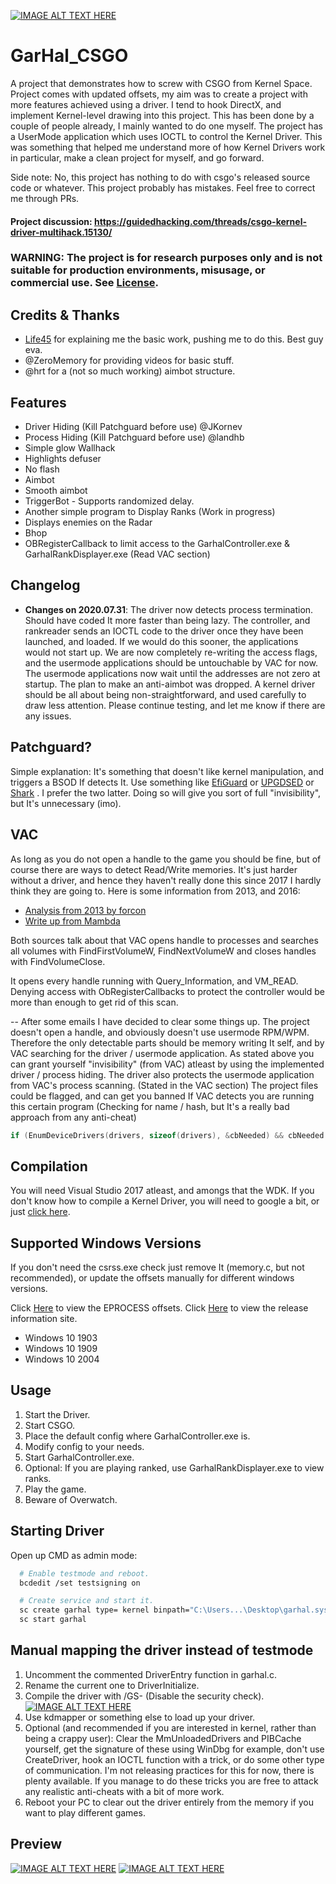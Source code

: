 [![IMAGE ALT TEXT HERE](https://i.imgur.com/RCDePZO.png)](https://i.imgur.com/RCDePZO.png)
# GarHal_CSGO
A project that demonstrates how to screw with CSGO from Kernel Space.
Project comes with updated offsets, my aim was to create a project with more features achieved using a driver.
I tend to hook DirectX, and implement Kernel-level drawing into this project. This has been done by a couple of people already, I mainly wanted to do one myself. The project has a UserMode application which uses IOCTL to control the Kernel Driver. This was something that helped me understand more of how Kernel Drivers work in particular, make a clean project for myself, and go forward. 

Side note: 
No, this project has nothing to do with csgo's released source code or whatever.
This project probably has mistakes. Feel free to correct me through PRs.

#### Project discussion: https://guidedhacking.com/threads/csgo-kernel-driver-multihack.15130/

### WARNING: The project is for research purposes only and is not suitable for production environments, misusage, or commercial use. See [License](https://github.com/dretax/GarHal_CSGO/blob/master/LICENSE.md).

## Credits & Thanks
* [Life45](https://github.com/Life45) for explaining me the basic work, pushing me to do this. Best guy eva.
* @ZeroMemory for providing videos for basic stuff.
* @hrt for a (not so much working) aimbot structure.

## Features
* Driver Hiding (Kill Patchguard before use) @JKornev
* Process Hiding (Kill Patchguard before use) @landhb
* Simple glow Wallhack
* Highlights defuser
* No flash
* Aimbot
* Smooth aimbot
* TriggerBot - Supports randomized delay.
* Another simple program to Display Ranks (Work in progress)
* Displays enemies on the Radar
* Bhop
* OBRegisterCallback to limit access to the GarhalController.exe & GarhalRankDisplayer.exe (Read VAC section)

## Changelog
* **Changes on 2020.07.31**: The driver now detects process termination. Should have coded It more faster than being lazy. The controller, and rankreader sends an IOCTL code to the driver once they have been launched, and loaded. If we would do this sooner, the applications would not start up. We are now completely re-writing the access flags, and the usermode applications should be untouchable by VAC for now. The usermode applications now wait until the addresses are not zero at startup. The plan to make an anti-aimbot was dropped. A kernel driver should be all about being non-straightforward, and used carefully to draw less attention. Please continue testing, and let me know if there are any issues.

## Patchguard?
Simple explanation: It's something that doesn't like kernel manipulation, and triggers a BSOD If detects It.
Use something like [EfiGuard](https://github.com/Mattiwatti/EfiGuard) or [UPGDSED](https://github.com/hfiref0x/UPGDSED) or [Shark](https://github.com/9176324/Shark) . I prefer the two latter.
Doing so will give you sort of full "invisibility", but It's unnecessary (imo).

## VAC
As long as you do not open a handle to the game you should be fine, but of course there are ways to detect Read/Write memories.
It's just harder without a driver, and hence they haven't really done this since 2017 I hardly think they are going to.
Here is some information from 2013, and 2016:
* [Analysis from 2013 by forcon](https://www.unknowncheats.me/wiki/Valve_Anti-Cheat:VAC_external_tool_detection_(and_more))
* [Write up from Mambda](https://guidedhacking.com/threads/how-to-bypass-vac-valve-anti-cheat-info.8125/post-42854)

Both sources talk about that VAC opens handle to processes and searches all volumes with FindFirstVolumeW, FindNextVolumeW and closes handles with FindVolumeClose.

It opens every handle running with Query_Information, and VM_READ.
Denying access with ObRegisterCallbacks to protect the controller would be more than enough to get rid of this scan.

--
After some emails I have decided to clear some things up. The project doesn't open a handle, and obviously doesn't use usermode RPM/WPM. Therefore the only detectable parts should be memory writing It self, and by VAC searching for the driver / usermode application.
As stated above you can grant yourself "invisibility" (from VAC) atleast by using the implemented driver / process hiding.
The driver also protects the usermode application from VAC's process scanning. (Stated in the VAC section)
The project files could be flagged, and can get you banned If VAC detects you are running this certain program (Checking for name / hash, but It's a really bad approach from any anti-cheat)
```C
if (EnumDeviceDrivers(drivers, sizeof(drivers), &cbNeeded) && cbNeeded < sizeof(drivers))
```

## Compilation
You will need Visual Studio 2017 atleast, and amongs that the WDK. If you don't know how to compile a Kernel Driver, you will need to google a bit, or just [click here](https://guidedhacking.com/threads/windows-kernel-mode-driver-tutorial.15201/).

## Supported Windows Versions
If you don't need the csrss.exe check just remove It (memory.c, but not recommended), or update the offsets manually
for different windows versions. 

Click [Here](https://www.vergiliusproject.com/kernels/x64/Windows%2010%20%7C%202016/1909%2019H2%20(November%202019%20Update)/_EPROCESS) to view the EPROCESS offsets.
Click [Here](https://docs.microsoft.com/en-us/windows/release-information/) to view the release information site.
* Windows 10 1903
* Windows 10 1909
* Windows 10 2004

## Usage
1. Start the Driver.
2. Start CSGO.
3. Place the default config where GarhalController.exe is.
4. Modify config to your needs.
5. Start GarhalController.exe.
6. Optional: If you are playing ranked, use GarhalRankDisplayer.exe to view ranks.
7. Play the game.
8. Beware of Overwatch.

## Starting Driver
Open up CMD as admin mode:
```Bash
  # Enable testmode and reboot.
  bcdedit /set testsigning on

  # Create service and start it.
  sc create garhal type= kernel binpath="C:\Users...\Desktop\garhal.sys"
  sc start garhal
```

## Manual mapping the driver instead of testmode
1. Uncomment the commented DriverEntry function in garhal.c.
2. Rename the current one to DriverInitialize.
3. Compile the driver with /GS- (Disable the security check).
[![IMAGE ALT TEXT HERE](https://i.imgur.com/iASLlHG.png)](https://i.imgur.com/iASLlHG.png)
4. Use kdmapper or something else to load up your driver.
5. Optional (and recommended if you are interested in kernel, rather than being a crappy user): Clear the MmUnloadedDrivers and PIBCache yourself, get the signature of these using WinDbg for example, don't use CreateDriver, hook an IOCTL function with a trick, or do some other type of communication. I'm not releasing practices for this for now, there is plenty available. If you manage to do these tricks you are free to attack any realistic anti-cheats with a bit of more work.
6. Reboot your PC to clear out the driver entirely from the memory if you want to play different games.

## Preview
[![IMAGE ALT TEXT HERE](https://img.youtube.com/vi/ADj12ykKq-o/0.jpg)](https://www.youtube.com/watch?v=ADj12ykKq-o)
[![IMAGE ALT TEXT HERE](https://img.youtube.com/vi/lEE0W2o7WDA/0.jpg)](https://youtu.be/lEE0W2o7WDA)
